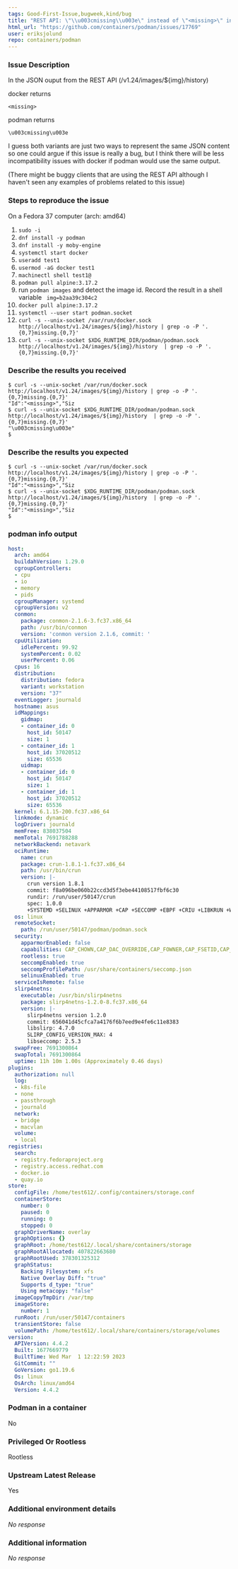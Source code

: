 ```yaml
---
tags: Good-First-Issue,bugweek,kind/bug
title: "REST API: \"\\u003cmissing\\u003e\" instead of \"<missing>\" in returned Id attribute ( /v1.24/images/${img}/history )"
html_url: "https://github.com/containers/podman/issues/17769"
user: eriksjolund
repo: containers/podman
---
```


### Issue Description

In the JSON ouput from the REST API (/v1.24/images/${img}/history)

docker returns
```
<missing>
```

podman returns
```
\u003cmissing\u003e
```


I guess both variants are just two ways to represent the same JSON content so one could argue if this issue is really a bug, but I think there will be less incompatibility issues with docker if podman would use the same output.

(There might be buggy clients that are using the REST API although I haven't seen any examples of problems related to this issue)






### Steps to reproduce the issue


On a Fedora 37 computer (arch: amd64)

1. `sudo -i`
2. `dnf install -y podman`
3. `dnf install -y moby-engine`
4. `systemctl start docker`
5. `useradd test1`
6. `usermod -aG docker test1`
7. `machinectl shell test1@`
8. `podman pull alpine:3.17.2`
9.  run `podman images` and detect the image id. Record the result in a shell variable
     ` img=b2aa39c304c2`
10. `docker pull alpine:3.17.2`
11. `systemctl --user start podman.socket`
12. `curl -s --unix-socket /var/run/docker.sock http://localhost/v1.24/images/${img}/history | grep -o -P '.{0,7}missing.{0,7}'`
13. `curl -s --unix-socket $XDG_RUNTIME_DIR/podman/podman.sock  http://localhost/v1.24/images/${img}/history  | grep -o -P '.{0,7}missing.{0,7}'`


### Describe the results you received

```
$ curl -s --unix-socket /var/run/docker.sock http://localhost/v1.24/images/${img}/history | grep -o -P '.{0,7}missing.{0,7}'
"Id":"<missing>","Siz
$ curl -s --unix-socket $XDG_RUNTIME_DIR/podman/podman.sock  http://localhost/v1.24/images/${img}/history  | grep -o -P '.{0,7}missing.{0,7}'
"\u003cmissing\u003e"
$ 
```

### Describe the results you expected

```
$ curl -s --unix-socket /var/run/docker.sock http://localhost/v1.24/images/${img}/history | grep -o -P '.{0,7}missing.{0,7}'
"Id":"<missing>","Siz
$ curl -s --unix-socket $XDG_RUNTIME_DIR/podman/podman.sock  http://localhost/v1.24/images/${img}/history  | grep -o -P '.{0,7}missing.{0,7}'
"Id":"<missing>","Siz
$ 
```

### podman info output

```yaml
host:
  arch: amd64
  buildahVersion: 1.29.0
  cgroupControllers:
  - cpu
  - io
  - memory
  - pids
  cgroupManager: systemd
  cgroupVersion: v2
  conmon:
    package: conmon-2.1.6-3.fc37.x86_64
    path: /usr/bin/conmon
    version: 'conmon version 2.1.6, commit: '
  cpuUtilization:
    idlePercent: 99.92
    systemPercent: 0.02
    userPercent: 0.06
  cpus: 16
  distribution:
    distribution: fedora
    variant: workstation
    version: "37"
  eventLogger: journald
  hostname: asus
  idMappings:
    gidmap:
    - container_id: 0
      host_id: 50147
      size: 1
    - container_id: 1
      host_id: 37020512
      size: 65536
    uidmap:
    - container_id: 0
      host_id: 50147
      size: 1
    - container_id: 1
      host_id: 37020512
      size: 65536
  kernel: 6.1.15-200.fc37.x86_64
  linkmode: dynamic
  logDriver: journald
  memFree: 838037504
  memTotal: 7691788288
  networkBackend: netavark
  ociRuntime:
    name: crun
    package: crun-1.8.1-1.fc37.x86_64
    path: /usr/bin/crun
    version: |-
      crun version 1.8.1
      commit: f8a096be060b22ccd3d5f3ebe44108517fbf6c30
      rundir: /run/user/50147/crun
      spec: 1.0.0
      +SYSTEMD +SELINUX +APPARMOR +CAP +SECCOMP +EBPF +CRIU +LIBKRUN +WASM:wasmedge +YAJL
  os: linux
  remoteSocket:
    path: /run/user/50147/podman/podman.sock
  security:
    apparmorEnabled: false
    capabilities: CAP_CHOWN,CAP_DAC_OVERRIDE,CAP_FOWNER,CAP_FSETID,CAP_KILL,CAP_NET_BIND_SERVICE,CAP_SETFCAP,CAP_SETGID,CAP_SETPCAP,CAP_SETUID
    rootless: true
    seccompEnabled: true
    seccompProfilePath: /usr/share/containers/seccomp.json
    selinuxEnabled: true
  serviceIsRemote: false
  slirp4netns:
    executable: /usr/bin/slirp4netns
    package: slirp4netns-1.2.0-8.fc37.x86_64
    version: |-
      slirp4netns version 1.2.0
      commit: 656041d45cfca7a4176f6b7eed9e4fe6c11e8383
      libslirp: 4.7.0
      SLIRP_CONFIG_VERSION_MAX: 4
      libseccomp: 2.5.3
  swapFree: 7691300864
  swapTotal: 7691300864
  uptime: 11h 10m 1.00s (Approximately 0.46 days)
plugins:
  authorization: null
  log:
  - k8s-file
  - none
  - passthrough
  - journald
  network:
  - bridge
  - macvlan
  volume:
  - local
registries:
  search:
  - registry.fedoraproject.org
  - registry.access.redhat.com
  - docker.io
  - quay.io
store:
  configFile: /home/test612/.config/containers/storage.conf
  containerStore:
    number: 0
    paused: 0
    running: 0
    stopped: 0
  graphDriverName: overlay
  graphOptions: {}
  graphRoot: /home/test612/.local/share/containers/storage
  graphRootAllocated: 407822663680
  graphRootUsed: 378301325312
  graphStatus:
    Backing Filesystem: xfs
    Native Overlay Diff: "true"
    Supports d_type: "true"
    Using metacopy: "false"
  imageCopyTmpDir: /var/tmp
  imageStore:
    number: 1
  runRoot: /run/user/50147/containers
  transientStore: false
  volumePath: /home/test612/.local/share/containers/storage/volumes
version:
  APIVersion: 4.4.2
  Built: 1677669779
  BuiltTime: Wed Mar  1 12:22:59 2023
  GitCommit: ""
  GoVersion: go1.19.6
  Os: linux
  OsArch: linux/amd64
  Version: 4.4.2
```


### Podman in a container

No

### Privileged Or Rootless

Rootless

### Upstream Latest Release

Yes

### Additional environment details

_No response_

### Additional information

_No response_
